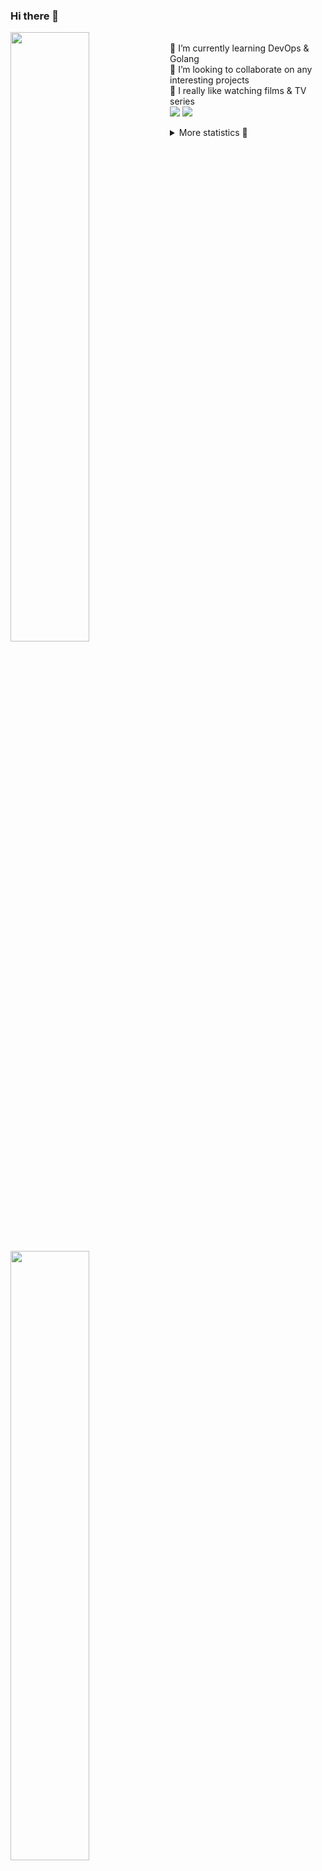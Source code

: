 ### Hi there 👋


[<img align="left" width="50%" src="https://github-readme-stats.vercel.app/api?username=rufusnufus&hide=issues&show_icons=true&count_private=true&theme=transparent&title_color=FF6F40&text_color=FBF9F8&icon_color=F48242&hide_border=true&hide_title=true#gh-dark-mode-only">](https://metrics.lecoq.io/rufusnufus#gh-dark-mode-only)
[<img align="left" width="50%" src="https://github-readme-stats.vercel.app/api?username=rufusnufus&hide=issues&show_icons=true&count_private=true&theme=transparent&title_color=FF6533&text_color=4D4644&icon_color=FF8038&hide_border=true&hide_title=true#gh-light-mode-only">](https://metrics.lecoq.io/rufusnufus#gh-light-mode-only)

<p>
  <br>
  🌱 I’m currently learning DevOps & Golang</br>
  👯 I’m looking to collaborate on any interesting projects</br>
  🎥 I really like watching films & TV series</br>
  <a href="https://linkedin.com/in/rufusnufus"><img src="https://img.shields.io/badge/linkedin-0077B5.svg?style=for-the-badge&logo=linkedin&logoColor=white"/></a>
  <a href="https://t.me/rufusnufus"><img src="https://img.shields.io/badge/-telegram-black?style=for-the-badge&color=blue&logo=telegram"/></a>
</p>

<p text-align="left">
<details>
  <summary>More statistics 👀</summary><br/>

<!--START_SECTION:waka-->
![Code Time](http://img.shields.io/badge/Code%20Time-271%20hrs%2056%20mins-blue)

![Profile Views](http://img.shields.io/badge/Profile%20Views-1-blue)

**I'm an Early 🐤** 

```text
🌞 Morning                4475 commits        ██████░░░░░░░░░░░░░░░░░░░   22.54 % 
🌆 Daytime                11133 commits       ██████████████░░░░░░░░░░░   56.07 % 
🌃 Evening                3635 commits        █████░░░░░░░░░░░░░░░░░░░░   18.31 % 
🌙 Night                  612 commits         █░░░░░░░░░░░░░░░░░░░░░░░░   03.08 % 
```
📅 **I'm Most Productive on Wednesday** 

```text
Monday                   3958 commits        █████░░░░░░░░░░░░░░░░░░░░   19.93 % 
Tuesday                  3673 commits        █████░░░░░░░░░░░░░░░░░░░░   18.50 % 
Wednesday                4090 commits        █████░░░░░░░░░░░░░░░░░░░░   20.60 % 
Thursday                 3241 commits        ████░░░░░░░░░░░░░░░░░░░░░   16.32 % 
Friday                   3503 commits        ████░░░░░░░░░░░░░░░░░░░░░   17.64 % 
Saturday                 536 commits         █░░░░░░░░░░░░░░░░░░░░░░░░   02.70 % 
Sunday                   854 commits         █░░░░░░░░░░░░░░░░░░░░░░░░   04.30 % 
```


📊 **This Week I Spent My Time On** 

```text
💬 Programming Languages: 
Terraform                6 hrs 57 mins       ██████████░░░░░░░░░░░░░░░   40.21 % 
HCL                      4 hrs 15 mins       ██████░░░░░░░░░░░░░░░░░░░   24.64 % 
Other                    2 hrs 44 mins       ████░░░░░░░░░░░░░░░░░░░░░   15.87 % 
YAML                     1 hr 16 mins        ██░░░░░░░░░░░░░░░░░░░░░░░   07.40 % 
Bash                     1 hr 15 mins        ██░░░░░░░░░░░░░░░░░░░░░░░   07.25 % 

🔥 Editors: 
VS Code                  16 hrs 2 mins       ███████████████████████░░   92.69 % 
iTerm2                   1 hr 15 mins        ██░░░░░░░░░░░░░░░░░░░░░░░   07.31 % 
```

**I Mostly Code in Java** 

```text
Python                   21 repos            ███░░░░░░░░░░░░░░░░░░░░░░   12.21 % 
Smarty                   17 repos            ██░░░░░░░░░░░░░░░░░░░░░░░   09.88 % 
HCL                      6 repos             █░░░░░░░░░░░░░░░░░░░░░░░░   03.49 % 
HTML                     5 repos             █░░░░░░░░░░░░░░░░░░░░░░░░   02.91 % 
Mustache                 4 repos             █░░░░░░░░░░░░░░░░░░░░░░░░   02.33 % 
```




 Last Updated on 05/05/2023 00:58:11 UTC
<!--END_SECTION:waka-->

</details>
</p>
